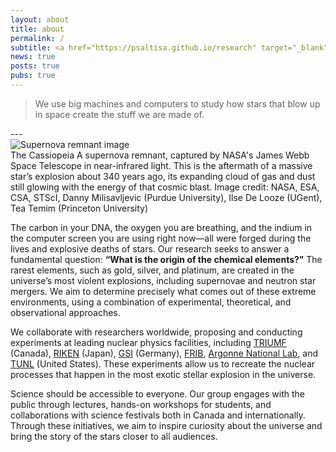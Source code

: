 ```yaml
---
layout: about
title: about
permalink: /
subtitle: <a href="https://psaltisa.github.io/research" target="_blank">Nuclear astrophysics</a> and <a href="https://psaltisa.github.io/outreach" target="_blank">science communication</a>
news: true
posts: true
pubs: true
---
```


<blockquote>
<i class="fas fa-quote-left"></i> We use big machines and computers to study how stars that blow up in space create the stuff we are made of.
</blockquote>
---

<div class="row justify-content-sm-center">
    <img class="img-fluid" src="{{ site.baseurl }}/assets/img/casa.webp"
alt="Supernova remnant image" />
</div>
<div class="caption">
     The Cassiopeia A supernova remnant, captured by NASA's James Webb Space Telescope in near-infrared light. This is the aftermath of a massive star’s explosion about 340 years ago, its expanding cloud of gas and dust still glowing with the energy of that cosmic blast. Image credit: NASA, ESA, CSA, STScI, Danny Milisavljevic (Purdue University), Ilse De Looze (UGent), Tea Temim (Princeton University)
</div>

The carbon in your DNA, the oxygen you are breathing, and the indium in the computer screen you are using right now—all were forged during the lives and explosive deaths of stars.
Our research seeks to answer a fundamental question: **“What is the origin of the chemical elements?”** The rarest elements, such as gold, silver, and platinum, are created in the universe’s most violent explosions, including supernovae and neutron star mergers.
We aim to determine precisely what comes out of these extreme environments, using a combination of experimental, theoretical, and observational approaches.

We collaborate with researchers worldwide, proposing and conducting experiments at leading nuclear physics facilities, including [TRIUMF](https://triumf.ca) (Canada), [RIKEN](https://www.nishina.riken.jp/ribf/) (Japan), [GSI](https://gsi.de/en/) (Germany), [FRIB](https://frib.msu.edu/), [Argonne National Lab](https://www.anl.gov/phy-0), and [TUNL](https://tunl.duke.edu/)  (United States).
These experiments allow us to recreate the nuclear processes that happen in the most exotic stellar explosion in the universe.

Science should be accessible to everyone.
Our group engages with the public through lectures, hands-on workshops for students, and collaborations with science festivals both in Canada and internationally.
Through these initiatives, we aim to inspire curiosity about the universe and bring the story of the stars closer to all audiences.
